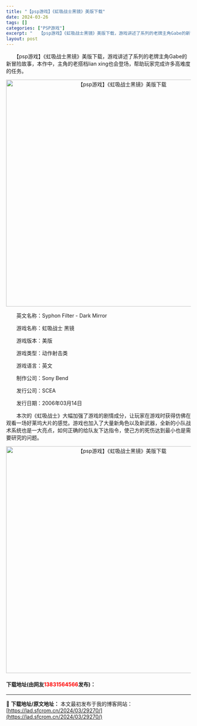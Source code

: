 ```yaml
---
title: "【psp游戏】《虹吸战士黑镜》美版下载"
date: 2024-03-26
tags: []
categories: ["PSP游戏"]
excerpt: "　　【psp游戏】《虹吸战士黑镜》美版下载，游戏讲述了系列的老牌主角Gabe的新冒险故事，本作中，主角的老搭档lian xing也会登场，帮助玩家完成许多高难度的任务。 　　英文名称：Syphon Filter - Dark Mirror 　　游戏名称：虹吸战士 黑镜 　　游戏版本：美版 　　游戏类&hellip;"
layout: post
---
```


 <p>　　【psp游戏】《虹吸战士黑镜》美版下载，游戏讲述了系列的老牌主角Gabe的新冒险故事，本作中，主角的老搭档lian xing也会登场，帮助玩家完成许多高难度的任务。</p> <p align="center"><img align="" border="0" src="https://lad.sfcrom.cn/wp-content/uploads/2024/03/20240325_6601ac9c029a0.png" width="617" alt="【psp游戏】《虹吸战士黑镜》美版下载" /></p> <p>　　英文名称：Syphon Filter - Dark Mirror</p> <p>　　游戏名称：虹吸战士 黑镜</p> <p>　　游戏版本：美版</p> <p>　　游戏类型：动作射击类</p> <p>　　游戏语言：英文</p> <p>　　制作公司：Sony Bend</p> <p>　　发行公司：SCEA</p> <p>　　发行日期：2006年03月14日</p> <p>　　本次的《虹吸战士》大幅加强了游戏的剧情成分，让玩家在游戏时获得仿佛在观看一场好莱坞大片的感觉。游戏也加入了大量新角色以及新武器，全新的小队战术系统也是一大亮点，如何正确的给队友下达指令，使己方的死伤达到最小也是需要研究的问题。</p> <p align="center"><img align="" border="0" src="https://lad.sfcrom.cn/wp-content/uploads/2024/03/20240325_6601ac9cf298c.png" width="617" alt="【psp游戏】《虹吸战士黑镜》美版下载" /></p> <p><h4>下载地址(由网友<font color="red">13831564566</font>发布)：</h4></p> 

---
📖 **下载地址/原文地址：** 本文最初发布于我的博客网站：[https://lad.sfcrom.cn/2024/03/29270/](https://lad.sfcrom.cn/2024/03/29270/)
